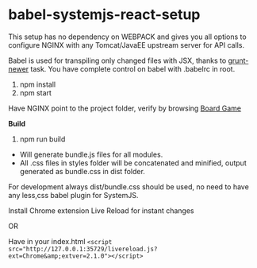 # babel-systemjs-react-setup

This setup has no dependency on WEBPACK and gives you all options to configure NGINX with any Tomcat/JavaEE upstream server for API calls.

Babel is used for transpiling only changed files with JSX, thanks to [grunt-newer](https://github.com/tschaub/grunt-newer) task. You have complete control on babel with .babelrc in root.

1. npm install
2. npm start

Have NGINX point to the project folder, verify by browsing [Board Game](http://localhost/boardgame.html)

**Build**

1. npm run build

* Will generate bundle.js files for all modules.
* All .css files in styles folder will be concatenated and minified, output generated as bundle.css in dist folder.

For development always dist/bundle.css should be used, no need to have any less,css babel plugin for SystemJS.

Install Chrome extension Live Reload for instant changes

OR

Have in your index.html `<script src="http://127.0.0.1:35729/livereload.js?ext=Chrome&amp;extver=2.1.0"></script>`


